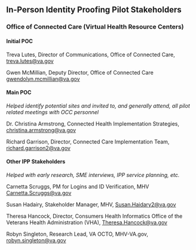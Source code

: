 ## In-Person Identity Proofing Pilot Stakeholders

### Office of Connected Care (Virtual Health Resource Centers)

#### Initial POC

Treva Lutes, Director of Communications, Office of Connected Care, <treva.lutes@va.gov>

Gwen McMillian, Deputy Director, Office of Connected Care <gwendolyn.mcmillian@va.gov>

#### Main POC

*Helped identify potential sites and invited to, and generally attend, all pilot related meetings with OCC personnel*

Dr. Christina Armstrong, Connected Health Implementation Strategies, <christina.armstrong@va.gov>

Richard Garrison, Director, Connected Care Implementation Team, <richard.garrison2@va.gov>

#### Other IPP Stakeholders

*Helped with early research, SME interviews, IPP service planning, etc.*

Carnetta Scruggs, PM for Logins and ID Verification, MHV <Carnetta.Scruggs@va.gov>

Susan Hadairy, Stakeholder Manager, MHV,  <Susan.Haidary2@va.gov>

Theresa Hancock, Director, Consumers Health Informatics Office of the Veterans Health Administration (VHA), Theresa.Hancock@va.gov

Robyn Singleton, Research Lead, VA OCTO, MHV-VA.gov,[ robyn.singleton@va.gov](mailto:robyn.singleton@va.gov)
